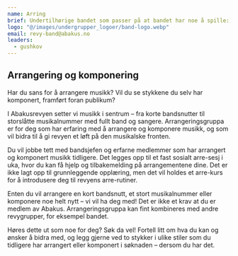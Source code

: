 ```yaml
---
name: Arring
brief: Undertilhørige bandet som passer på at bandet har noe å spille:))
logo: "@/images/undergrupper_logoer/band-logo.webp"
email: revy-band@abakus.no
leaders:
  - gushkov
---
```


## Arrangering og komponering

Har du sans for å arrangere musikk? Vil du se stykkene du selv har komponert,
framført foran publikum?

I Abakusrevyen setter vi musikk i sentrum – fra korte bandsnutter til
storslåtte musikalnummer med fullt band og sangere. Arrangeringsgruppa er for
deg som har erfaring med å arrangere og komponere musikk, og som vil bidra til
å gi revyen et løft på den musikalske fronten.

Du vil jobbe tett med bandsjefen og erfarne medlemmer som har arrangert og
komponert musikk tidligere. Det legges opp til et fast sosialt arre-sesj i uka,
hvor du kan få hjelp og tilbakemelding på arrangementene dine. Det er ikke lagt
opp til grunnleggende opplæring, men det vil holdes et arre-kurs for å
introdusere deg til revyens arre-rutiner.

Enten du vil arrangere en kort bandsnutt, et stort musikalnummer eller komponere
noe helt nytt – vi vil ha deg med! Det er ikke et krav at du er medlem av Abakus.
Arrangeringsgruppa kan fint kombineres med andre revygrupper, for eksempel bandet.

Høres dette ut som noe for deg? Søk da vel! Fortell litt om hva du kan og ønsker
å bidra med, og legg gjerne ved to stykker i ulike stiler som du tidligere har
arrangert eller komponert i søknaden – dersom du har det.
